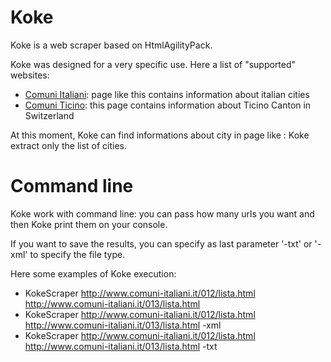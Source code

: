 # Koke

Koke is a web scraper based on HtmlAgilityPack.

Koke was designed for a very specific use. Here a list of "supported" websites:
* [Comuni Italiani](http://www.comuni-italiani.it/012/lista.html): page like this contains information about italian cities
* [Comuni Ticino](https://it.wikipedia.org/wiki/Comuni_del_Canton_Ticino): this page contains information about Ticino Canton in Switzerland

At this moment, Koke can find informations about city in page like : Koke extract only the list of cities.

# Command line

Koke work with command line: you can pass how many urls you want and then Koke print them on your console.

If you want to save the results, you can specify as last parameter '-txt' or '-xml' to specify the file type.

Here some examples of Koke execution:
* KokeScraper http://www.comuni-italiani.it/012/lista.html http://www.comuni-italiani.it/013/lista.html
* KokeScraper http://www.comuni-italiani.it/012/lista.html http://www.comuni-italiani.it/013/lista.html -xml
* KokeScraper http://www.comuni-italiani.it/012/lista.html http://www.comuni-italiani.it/013/lista.html -txt